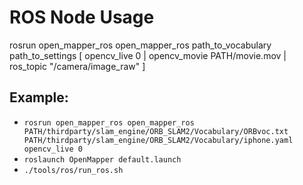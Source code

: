 # ROS Node Usage

rosrun open_mapper_ros open_mapper_ros path_to_vocabulary path_to_settings [ opencv_live 0 | opencv_movie PATH/movie.mov | ros_topic "/camera/image_raw" ]

## Example:

- `rosrun open_mapper_ros open_mapper_ros PATH/thirdparty/slam_engine/ORB_SLAM2/Vocabulary/ORBvoc.txt PATH/thirdparty/slam_engine/ORB_SLAM2/Vocabulary/iphone.yaml opencv_live 0`
- `roslaunch OpenMapper default.launch`
- `./tools/ros/run_ros.sh`
